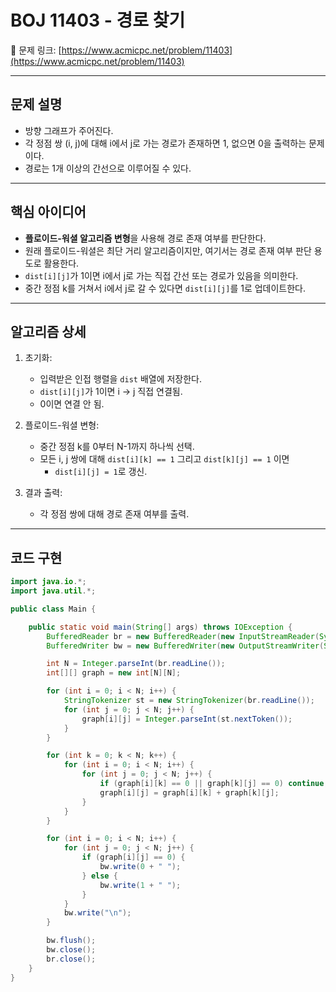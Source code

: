 # BOJ 11403 - 경로 찾기

🔗 문제 링크: [https://www.acmicpc.net/problem/11403](https://www.acmicpc.net/problem/11403)

---

## 문제 설명

- 방향 그래프가 주어진다.
- 각 정점 쌍 (i, j)에 대해 i에서 j로 가는 경로가 존재하면 1, 없으면 0을 출력하는 문제이다.
- 경로는 1개 이상의 간선으로 이루어질 수 있다.

---

## 핵심 아이디어

- **플로이드-워셜 알고리즘 변형**을 사용해 경로 존재 여부를 판단한다.
- 원래 플로이드-워셜은 최단 거리 알고리즘이지만, 여기서는 경로 존재 여부 판단 용도로 활용한다.
- `dist[i][j]`가 1이면 i에서 j로 가는 직접 간선 또는 경로가 있음을 의미한다.
- 중간 정점 k를 거쳐서 i에서 j로 갈 수 있다면 `dist[i][j]`를 1로 업데이트한다.

---

## 알고리즘 상세

1. 초기화:
   - 입력받은 인접 행렬을 `dist` 배열에 저장한다.
   - `dist[i][j]`가 1이면 i → j 직접 연결됨.
   - 0이면 연결 안 됨.

2. 플로이드-워셜 변형:
   - 중간 정점 k를 0부터 N-1까지 하나씩 선택.
   - 모든 i, j 쌍에 대해 `dist[i][k] == 1` 그리고 `dist[k][j] == 1` 이면
     - `dist[i][j] = 1`로 갱신.

3. 결과 출력:
   - 각 정점 쌍에 대해 경로 존재 여부를 출력.

---

## 코드 구현

```java
import java.io.*;
import java.util.*;

public class Main {

    public static void main(String[] args) throws IOException {
        BufferedReader br = new BufferedReader(new InputStreamReader(System.in));
        BufferedWriter bw = new BufferedWriter(new OutputStreamWriter(System.out));

        int N = Integer.parseInt(br.readLine());
        int[][] graph = new int[N][N];

        for (int i = 0; i < N; i++) {
            StringTokenizer st = new StringTokenizer(br.readLine());
            for (int j = 0; j < N; j++) {
                graph[i][j] = Integer.parseInt(st.nextToken());
            }
        }

        for (int k = 0; k < N; k++) {
            for (int i = 0; i < N; i++) {
                for (int j = 0; j < N; j++) {
                    if (graph[i][k] == 0 || graph[k][j] == 0) continue;
                    graph[i][j] = graph[i][k] + graph[k][j];
                }
            }
        }

        for (int i = 0; i < N; i++) {
            for (int j = 0; j < N; j++) {
                if (graph[i][j] == 0) {
                    bw.write(0 + " ");
                } else {
                    bw.write(1 + " ");
                }
            }
            bw.write("\n");
        }

        bw.flush();
        bw.close();
        br.close();
    }
}
```